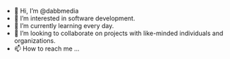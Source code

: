 - 👋 Hi, I’m @dabbmedia
- 👀 I’m interested in software development.
- 🌱 I’m currently learning every day.
- 💞️ I’m looking to collaborate on projects with like-minded individuals and organizations.
- 📫 How to reach me ...

<!---
dabbmedia/dabbmedia is a ✨ special ✨ repository because its `README.md` (this file) appears on your GitHub profile.
You can click the Preview link to take a look at your changes.
--->
